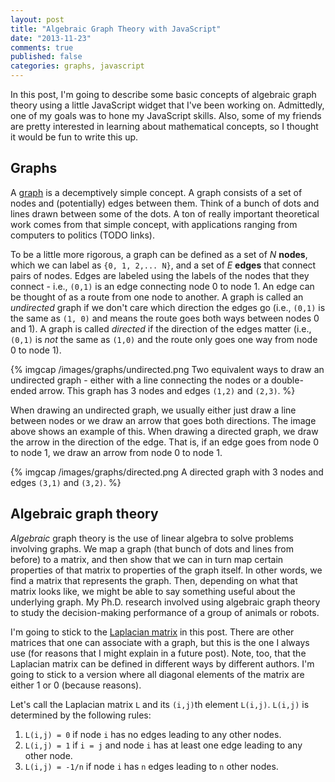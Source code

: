 ```yaml
---
layout: post
title: "Algebraic Graph Theory with JavaScript"
date: "2013-11-23"
comments: true
published: false
categories: graphs, javascript
---
```


In this post, I'm going to describe some basic concepts of algebraic
graph theory using a little JavaScript widget that I've been working
on. Admittedly, one of my goals was to hone my JavaScript
skills. Also, some of my friends are pretty interested in learning
about mathematical concepts, so I thought it would be fun to write
this up.

## Graphs

A <a href="http://en.wikipedia.org/wiki/Graph_(mathematics)">graph</a>
is a decemptively simple concept. A graph consists of a set of nodes
and (potentially) edges between them. Think of a bunch of dots and lines drawn
between some of the dots. A ton of really important theoretical work
comes from that simple concept, with applications ranging from
computers to politics (TODO links).

To be a little more rigorous, a graph can be defined as a set of *N*
**nodes**, which we can label as `{0, 1, 2,... N}`, and a set of *E*
**edges** that connect pairs of nodes.  Edges are labeled using the
labels of the nodes that
they connect - i.e., `(0,1)` is an edge connecting node 0 to
node 1.  An edge can be thought of as a route from one node to
another.  A graph is called an *undirected* graph if we don't care which
direction the edges go (i.e., `(0,1)` is the same as `(1, 0)`
and means the route goes both ways between nodes 0 and 1).  A graph is called
*directed* if the direction of the edges matter (i.e., `(0,1)` is *not*
the same as `(1,0)` and the route only goes one way from node 0 to
node 1).

{% imgcap /images/graphs/undirected.png Two equivalent ways to draw an undirected graph - either with a line connecting the nodes or a double-ended arrow.  This graph has 3 nodes and edges `(1,2)` and `(2,3)`. %} 

When drawing an undirected graph, we usually either just draw a line
between nodes or we draw an arrow that goes both directions.  The
image above shows an example of this.  When
drawing a directed graph, we draw the arrow in the direction of the
edge.  That is, if an edge goes from node 0 to node 1, we draw an
arrow from node 0 to node 1.

{% imgcap /images/graphs/directed.png A directed graph with 3 nodes and edges `(3,1)` and `(3,2)`. %}

## Algebraic graph theory

*Algebraic* graph theory is the use of linear algebra to solve problems
involving graphs. We map a graph (that bunch of dots and lines from
before) to a matrix, and then show that we can in turn map certain
properties of that matrix to properties of the graph itself.  In other
words, we find a matrix that represents the graph. Then, depending on
what that matrix looks like, we might be able to say something useful
about the underlying graph. My Ph.D. research involved using
algebraic graph theory to study the decision-making performance of a
group of animals or robots.

I'm going to stick to the
[Laplacian matrix](http://en.wikipedia.org/wiki/Laplacian_matrix) in
this post. There are other matrices that one can associate with a
graph, but this is the one I always use (for reasons that I might
explain in a future post).  Note, too, that the Laplacian matrix
can be defined in different ways by different authors.  I'm going to
stick to a version where all diagonal elements of the matrix are
either 1 or 0 (because reasons).

Let's call the Laplacian matrix `L` and its `(i,j)`th element `L(i,j)`.
`L(i,j)` is determined by the following rules:

1.  `L(i,j) = 0` if node `i` has no edges leading to any other nodes.
2.  `L(i,j) = 1` if `i = j` and node `i` has at least one edge leading to any other node.
3.  `L(i,j) = -1/n` if node `i` has `n` edges leading to `n` other nodes.

